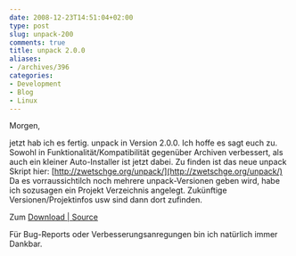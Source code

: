 ```yaml
---
date: 2008-12-23T14:51:04+02:00
type: post
slug: unpack-200
comments: true
title: unpack 2.0.0
aliases:
- /archives/396
categories:
- Development
- Blog
- Linux
---
```


Morgen,

jetzt hab ich es fertig. unpack in Version 2.0.0. Ich hoffe es sagt euch zu. Sowohl in Funktionalität/Kompatibilität gegenüber Archiven verbessert, als auch ein kleiner Auto-Installer ist jetzt dabei. Zu finden ist das neue unpack Skript hier:
[http://zwetschge.org/unpack/](http://zwetschge.org/unpack/)
Da es vorraussichtilch noch mehrere unpack-Versionen geben wird, habe ich sozusagen ein Projekt Verzeichnis angelegt. Zukünftige Versionen/Projektinfos usw sind dann dort zufinden.

Zum [Download | Source](http://zwetschge.org/unpack/unpack_2.0.0)

Für Bug-Reports oder Verbesserungsanregungen bin ich natürlich immer Dankbar.
